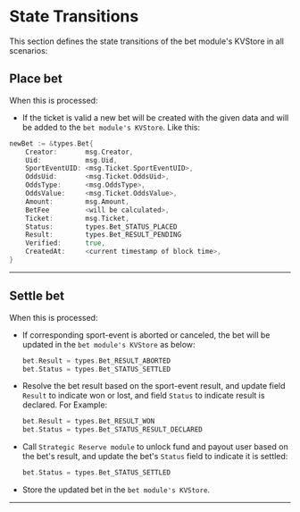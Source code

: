 # **State Transitions**

This section defines the state transitions of the bet module's KVStore in all scenarios:

## **Place bet**

When this is processed:

- If the ticket is valid a new bet will be created with the given data and will be added to the `bet module's KVStore`. Like this:

```go
newBet := &types.Bet{
    Creator:       msg.Creator,
    Uid:           msg.Uid,
    SportEventUID: <msg.Ticket.SportEventUID>,
    OddsUid:       <msg.Ticket.OddsUid>,
    OddsType:      <msg.OddsType>,
    OddsValue:     <msg.Ticket.OddsValue>,
    Amount:        msg.Amount,
    BetFee         <will be calculated>,
    Ticket:        msg.Ticket,
    Status:        types.Bet_STATUS_PLACED
    Result:        types.Bet_RESULT_PENDING
    Verified:      true,
    CreatedAt:     <current timestamp of block time>,
}
```

---

## **Settle bet**

When this  is processed:

- If corresponding sport-event is aborted or canceled, the bet will be updated in the `bet module's KVStore` as below:

    ```go
    bet.Result = types.Bet_RESULT_ABORTED
    bet.Status = types.Bet_STATUS_SETTLED
    ```

- Resolve the bet result based on the sport-event result, and update field `Result` to indicate won or lost, and field `Status` to indicate result is declared. For Example:

    ```go
    bet.Result = types.Bet_RESULT_WON
    bet.Status = types.Bet_STATUS_RESULT_DECLARED
    ```

- Call `Strategic Reserve module` to unlock fund and payout user based on the bet's result, and update the bet's `Status` field to indicate it is settled:

    ```go
    bet.Status = types.Bet_STATUS_SETTLED
    ```

- Store the updated bet in the `bet module's KVStore`.

---
